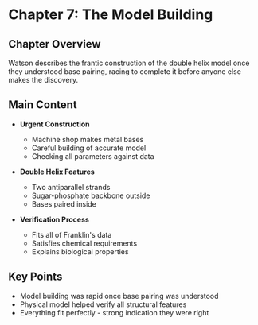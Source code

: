 # Chapter 7: The Model Building

## Chapter Overview
Watson describes the frantic construction of the double helix model once they understood base pairing, racing to complete it before anyone else makes the discovery.

## Main Content
- **Urgent Construction**
  - Machine shop makes metal bases
  - Careful building of accurate model
  - Checking all parameters against data

- **Double Helix Features**
  - Two antiparallel strands
  - Sugar-phosphate backbone outside
  - Bases paired inside

- **Verification Process**
  - Fits all of Franklin's data
  - Satisfies chemical requirements
  - Explains biological properties

## Key Points
- Model building was rapid once base pairing was understood
- Physical model helped verify all structural features
- Everything fit perfectly - strong indication they were right